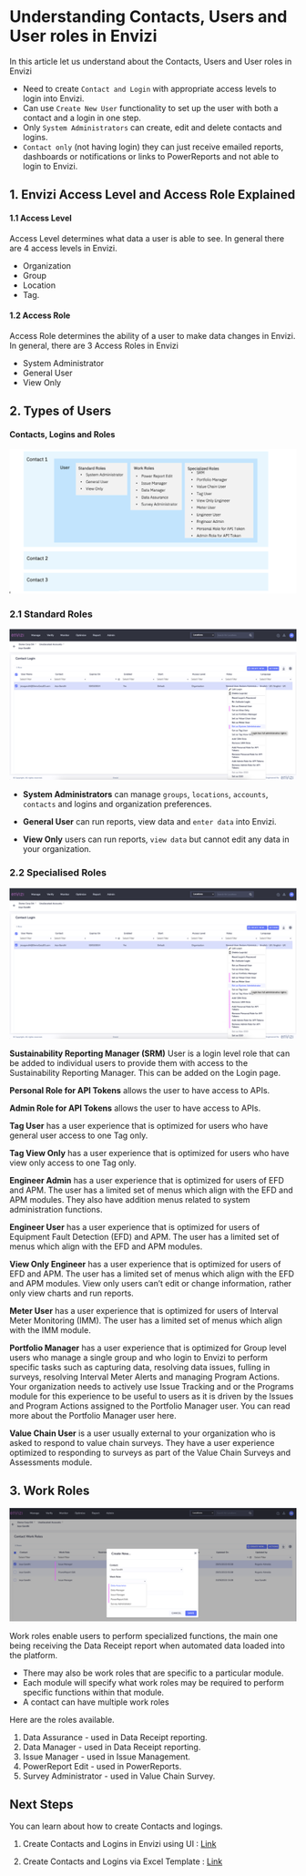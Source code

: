 # Understanding Contacts, Users and User roles in Envizi

In this article let us understand about the Contacts, Users and User roles in Envizi

- Need to create `Contact and Login` with appropriate access levels to login into Envizi.
- Can use `Create New User` functionality to set up the user with both a contact and a login in one step.
- Only `System Administrators` can create, edit and delete contacts and logins.
-  `Contact only` (not having login) they can just receive emailed reports, dashboards or notifications or links to PowerReports and not able to login to Envizi.

## 1. Envizi Access Level and Access Role Explained

#### 1.1 Access Level
Access Level determines what data a user is able to see. In general there are 4 access levels in Envizi. 
- Organization
- Group
- Location
- Tag.

#### 1.2 Access Role
Access Role determines the ability of a user to make data changes in Envizi. In general, there are 3 Access Roles in Envizi
- System Administrator
- General User 
- View Only

## 2. Types of Users

#### Contacts, Logins and Roles
<img src="images/image1.png">


### 2.1 Standard Roles

<img src="images/image3.png">

- **System Administrators** can manage `groups`, `locations`, `accounts`, `contacts` and logins and organization preferences.

- **General User** can run reports, view data and `enter data` into Envizi.

- **View Only** users can run reports, `view data` but cannot edit any data in your organization.


### 2.2 Specialised Roles

<img src="images/image4.png">

**Sustainability Reporting Manager (SRM)** User is a login level role that can be added to individual users to provide them with access to the Sustainability Reporting Manager. This can be added on the Login page.

**Personal Role for API Tokens** allows the user to have access to APIs.

**Admin  Role for API Tokens** allows the user to have access to APIs.

**Tag User** has a user experience that is optimized for users who have general user access to one Tag only.

**Tag View Only** has a user experience that is optimized for users who have view only access to one Tag only.

**Engineer Admin** has a user experience that is optimized for users of EFD and APM. The user has a limited set of menus which align with the EFD and APM modules. They also have addition menus related to system administration functions.

**Engineer User** has a user experience that is optimized for users of Equipment Fault Detection (EFD) and APM. The user has a limited set of menus which align with the EFD and APM modules.

**View Only Engineer** has a user experience that is optimized for users of EFD and APM. The user has a limited set of menus which align with the EFD and APM modules. View only users can’t edit or change information, rather only view charts and run reports.

**Meter User** has a user experience that is optimized for users of Interval Meter Monitoring (IMM). The user has a limited set of menus which align with the IMM module.

**Portfolio Manager** has a user experience that is optimized for Group level users who manage a single group and who login to Envizi to perform specific tasks such as capturing data, resolving data issues, fulling in surveys, resolving Interval Meter Alerts and managing Program Actions. Your organization needs to actively use Issue Tracking and or the Programs module for this experience to be useful to users as it is driven by the Issues and Program Actions assigned to the Portfolio Manager user. You can read more about the Portfolio Manager user here.

**Value Chain User** is a user usually external to your organization who is asked to respond to value chain surveys. They have a user experience optimized to responding to surveys as part of the Value Chain Surveys and Assessments module.


## 3. Work Roles

<img src="images/image2.png">


Work roles enable users to perform specialized functions, the main one being receiving the Data Receipt report when automated data loaded into the platform. 

- There may also be work roles that are specific to a particular module. 
- Each module will specify what work roles may be required to perform specific functions within that module.
- A contact can have multiple work roles

Here are the roles available.

1. Data Assurance - used in Data Receipt reporting.
2. Data Manager - used in Data Receipt reporting.
3. Issue Manager - used in Issue Management.
4. PowerReport Edit - used in PowerReports.
5. Survey Administrator - used in Value Chain Survey.

## Next Steps

You can learn about how to create Contacts and logings.

1. Create Contacts and Logins in Envizi using UI : [Link](../161-Creating-Contacts-and-Users-using-ui)

2. Create Contacts and Logins via Excel Template : [Link](../162-Creating-Contacts-and-Users-using-template)